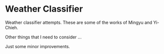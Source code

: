 # Weather Classifier
Weather classifier attempts.
These are some of the works of Mingyu and Yi-Chieh.

Other things that I need to consider ...

Just some minor improvements.
